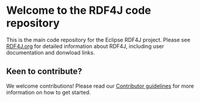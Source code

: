 # Welcome to the RDF4J code repository

This is the main code repository for the Eclipse RDF4J project. Please see
[RDF4J.org](http://rdf4j.org) for detailed information about RDF4J, including
user documentation and donwload links.

## Keen to contribute?

We welcome contributions! Please read our [Contributor
guidelines](https://github.com/eclipse/rdf4j/blob/master/CONTRIBUTING.md) for
more information on how to get started.

